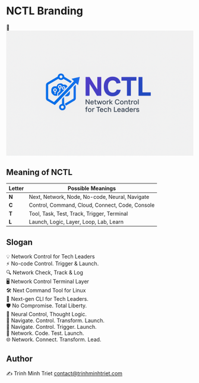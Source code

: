 # NCTL Branding

🚀 ![NCTL Logo](../assets/nctl.png)

## Meaning of NCTL

| Letter | Possible Meanings                                      |
|--------|--------------------------------------------------------|
| **N**  | Next, Network, Node, No-code, Neural, Navigate         |
| **C**  | Control, Command, Cloud, Connect, Code, Console        |
| **T**  | Tool, Task, Test, Track, Trigger, Terminal             |
| **L**  | Launch, Logic, Layer, Loop, Lab, Learn                 |

## Slogan

💡 Network Control for Tech Leaders  
⚡ No-code Control. Trigger & Launch.  
🔍 Network Check, Track & Log  
🖥️ Network Control Terminal Layer  
🛠️ Next Command Tool for Linux  
🌟 Next-gen CLI for Tech Leaders.  
🛡️ No Compromise. Total Liberty.  
🧠 Neural Control, Thought Logic.  
🧭 Navigate. Control. Transform. Launch.  
🚦 Navigate. Control. Trigger. Launch.  
🔗 Network. Code. Test. Launch.  
🌐 Network. Connect. Transform. Lead.

## Author

✍️ Trinh Minh Triet <contact@trinhminhtriet.com>
